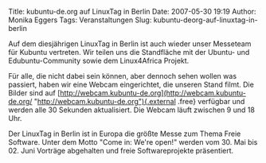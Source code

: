 Title: kubuntu-de.org auf LinuxTag in Berlin
Date: 2007-05-30 19:19
Author: Monika Eggers
Tags: Veranstaltungen
Slug: kubuntu-deorg-auf-linuxtag-in-berlin

Auf dem diesjährigen LinuxTag in Berlin ist auch wieder unser Messeteam
für Kubuntu vertreten. Wir teilen uns die Standfläche mit der Ubuntu-
und Edubuntu-Community sowie dem Linux4Africa Projekt.


Für alle, die nicht dabei sein können, aber dennoch sehen wollen was
passiert, haben wir eine Webcam eingerichtet, die unseren Stand filmt.
Die Bilder sind auf
[http://webcam.kubuntu-de.org](http://webcam.kubuntu-de.org/ "http://webcam.kubuntu-de.org"){.external
.free} verfügbar und werden alle 30 Sekunden aktualisiert. Die Webcam
läuft zwischen 9 und 18 Uhr.


<!--break--><!--break-->

Der LinuxTag in Berlin ist in Europa die größte Messe zum Thema Freie
Software. Unter dem Motto "Come in: We're open!" werden vom 30. Mai bis
02. Juni Vorträge abgehalten und freie Softwareprojekte präsentiert.



